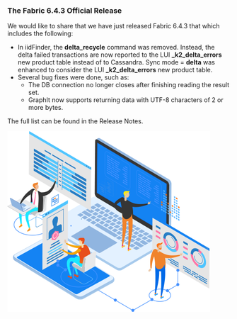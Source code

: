 ### The Fabric 6.4.3 Official Release

We would like to share that we have just released Fabric 6.4.3 that which includes the following: 

* In iidFinder, the **delta_recycle** command was removed. Instead, the delta failed transactions are now reported to the LUI **_k2_delta_errors** new product table instead of to Cassandra. Sync mode = **delta** was enhanced to consider the LUI **_k2_delta_errors** new product table.
* Several bug fixes were done, such as:
  * The DB connection no longer closes after finishing reading the result set.
  * GraphIt now supports returning data with UTF-8 characters of 2 or more bytes.

The full list can be found in the Release Notes.

<img src="images/img1.png" alt="image" />